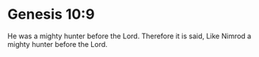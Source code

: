 # Genesis 10:9

He was a mighty hunter before the Lord. Therefore it is said, Like Nimrod a mighty hunter before the Lord.
